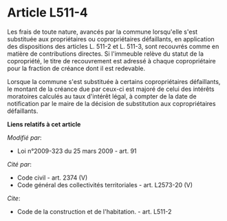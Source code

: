 # Article L511-4

Les frais de toute nature, avancés par la commune lorsqu'elle s'est substituée aux propriétaires ou copropriétaires
défaillants, en application des dispositions des articles L. 511-2 et L. 511-3, sont recouvrés comme en matière de
contributions directes. Si l'immeuble relève du statut de la copropriété, le titre de recouvrement est adressé à chaque
copropriétaire pour la fraction de créance dont il est redevable. 

Lorsque la commune s'est substituée à certains copropriétaires défaillants, le montant de la créance due par ceux-ci est
majoré de celui des intérêts moratoires calculés au taux d'intérêt légal, à compter de la date de notification par le maire
de la décision de substitution aux copropriétaires défaillants.

**Liens relatifs à cet article**

_Modifié par_:

  - Loi n°2009-323 du 25 mars 2009 - art. 91

_Cité par_:

  - Code civil - art. 2374 (V)
  - Code général des collectivités territoriales - art. L2573-20 (V)

_Cite_:

  - Code de la construction et de l'habitation. - art. L511-2
